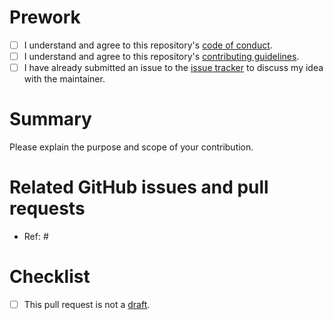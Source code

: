 # Prework

* [ ] I understand and agree to this repository's [code of conduct](https://github.com/wlandau/targets-stan/blob/master/CODE_OF_CONDUCT.md).
* [ ] I understand and agree to this repository's [contributing guidelines](https://github.com/wlandau/targets-stan/blob/master/CONTRIBUTING.md).
* [ ] I have already submitted an issue to the [issue tracker](http://github.com/wlandau/targets-stan) to discuss my idea with the maintainer.

# Summary

Please explain the purpose and scope of your contribution.

# Related GitHub issues and pull requests

* Ref: #

# Checklist

* [ ] This pull request is not a [draft](https://github.blog/2019-02-14-introducing-draft-pull-requests).
